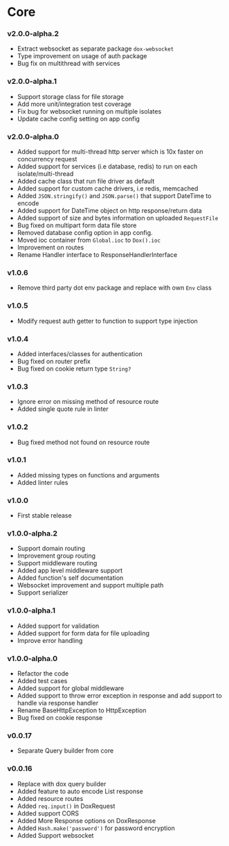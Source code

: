 # Core

### v2.0.0-alpha.2

- Extract websocket as separate package `dox-websocket`
- Type improvement on usage of auth package
- Bug fix on multithread with services

### v2.0.0-alpha.1

- Support storage class for file storage
- Add more unit/integration test coverage
- Fix bug for websocket running on multiple isolates
- Update cache config setting on app config

### v2.0.0-alpha.0

- Added support for multi-thread http server which is 10x faster on concurrency request
- Added support for services (i.e database, redis) to run on each isolate/multi-thread
- Added cache class that run file driver as default 
- Added support for custom cache drivers, i.e redis, memcached
- Added `JSON.stringify()` and `JSON.parse()` that support DateTime to encode
- Added support for DateTime object on http response/return data
- Added support of size and bytes information on uploaded `RequestFile`
- Bug fixed on multipart form data file store
- Removed database config option in app config.
- Moved ioc container from `Global.ioc` to `Dox().ioc`
- Improvement on routes
- Rename Handler interface to ResponseHandlerInterface

### v1.0.6

- Remove third party dot env package and replace with own `Env` class

### v1.0.5

- Modify request auth getter to function to support type injection

### v1.0.4

- Added interfaces/classes for authentication
- Bug fixed on router prefix
- Bug fixed on cookie return type `String?`

### v1.0.3

- Ignore error on missing method of resource route
- Added single quote rule in linter

### v1.0.2

- Bug fixed method not found on resource route

### v1.0.1

- Added missing types on functions and arguments
- Added linter rules

### v1.0.0

- First stable release

### v1.0.0-alpha.2

- Support domain routing
- Improvement group routing
- Support middleware routing
- Added app level middleware support 
- Added function's self documentation
- Websocket improvement and support multiple path
- Support serializer

### v1.0.0-alpha.1

- Added support for validation
- Added support for form data for file uploading
- Improve error handling

### v1.0.0-alpha.0

- Refactor the code
- Added test cases
- Added support for global middleware
- Added support to throw error exception in response and add support to handle via response handler
- Rename BaseHttpException to HttpException
- Bug fixed on cookie response

### v0.0.17

- Separate Query builder from core

### v0.0.16

- Replace with dox query builder
- Added feature to auto encode List<Model> response
- Added resource routes
- Added `req.input()` in DoxRequest
- Added support CORS
- Added More Response options on DoxResponse
- Added `Hash.make('password')` for password encryption
- Added Support websocket
